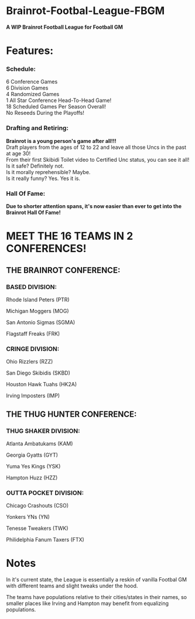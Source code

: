 # Brainrot-Footbal-League-FBGM
**A WIP Brainrot Football League for Football GM**

# Features:

### Schedule:
6 Conference Games\
6 Division Games\
4 Randomized Games\
1 All Star Conference Head-To-Head Game!\
18 Scheduled Games Per Season Overall!\
No Reseeds During the Playoffs!
### Drafting and Retiring:
**Brainrot is a young person's game after all!!!**\
Draft players from the ages of 12 to 22 and leave all those Uncs in the past at age 30!\
From their first Skibidi Toilet video to Certified Unc status, you can see it all!\
Is it safe? Definitely not.\
Is it morally reprehensible? Maybe.\
Is it really funny? Yes. Yes it is.


### Hall Of Fame:
**Due to shorter attention spans, it's now easier than ever to get into the Brainrot Hall Of Fame!**


# MEET THE 16 TEAMS IN 2 CONFERENCES!


## THE BRAINROT CONFERENCE:


  ### BASED DIVISION:
   
   Rhode Island Peters (PTR)
   
   Michigan Moggers (MOG)
   
   San Antonio Sigmas (SGMA)
   
   Flagstaff Freaks (FRK)
   


  ### CRINGE DIVISION:
  
   Ohio Rizzlers (RZZ)
   
   San Diego Skibidis (SKBD)
   
   Houston Hawk Tuahs (HK2A)
   
   Irving Imposters (IMP)


## THE THUG HUNTER CONFERENCE:


  ### THUG SHAKER DIVISION:
   Atlanta Ambatukams (KAM)
   
   Georgia Gyatts (GYT)
   
   Yuma Yes Kings (YSK)
   
   Hampton Huzz (HZZ)
   

   
  ### OUTTA POCKET DIVISION:
  
   Chicago Crashouts (CSO)
   
   Yonkers YNs (YN)
   
   Tenesse Tweakers (TWK)

   Philidelphia Fanum Taxers (FTX)

# Notes
In it's current state, the League is essentially a reskin of vanilla Footbal GM with different teams and slight tweaks under the hood.

The teams have populations relative to their cities/states in their names, so smaller places like Irving and Hampton may benefit from equalizing populations.
   


